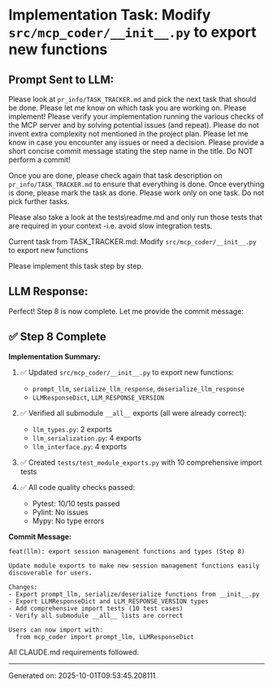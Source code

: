 # Implementation Task: Modify `src/mcp_coder/__init__.py` to export new functions

## Prompt Sent to LLM:
Please look at `pr_info/TASK_TRACKER.md` and pick the next task that should be done.
Please let me know on which task you are working on.
Please implement!
Please verify your implementation running the various checks of the MCP server and by solving potential issues (and repeat).
Please do not invent extra complexity not mentioned in the project plan.
Please let me know in case you encounter any issues or need a decision.
Please provide a short concise commit message stating the step name in the title. Do NOT perform a commit!

Once you are done, please check again that task description on `pr_info/TASK_TRACKER.md` to ensure that everything is done.
Once everything is done, please mark the task as done.
Please work only on one task. Do not pick further tasks.

Please also take a look at the tests\readme.md and only run those tests that are required in your context -i.e. avoid slow integration tests.

Current task from TASK_TRACKER.md: Modify `src/mcp_coder/__init__.py` to export new functions

Please implement this task step by step.

## LLM Response:
Perfect! Step 8 is now complete. Let me provide the commit message:

## ✅ Step 8 Complete

**Implementation Summary:**

1. ✅ Updated `src/mcp_coder/__init__.py` to export new functions:
   - `prompt_llm`, `serialize_llm_response`, `deserialize_llm_response`
   - `LLMResponseDict`, `LLM_RESPONSE_VERSION`

2. ✅ Verified all submodule `__all__` exports (all were already correct):
   - `llm_types.py`: 2 exports
   - `llm_serialization.py`: 4 exports  
   - `llm_interface.py`: 4 exports

3. ✅ Created `tests/test_module_exports.py` with 10 comprehensive import tests

4. ✅ All code quality checks passed:
   - Pytest: 10/10 tests passed
   - Pylint: No issues
   - Mypy: No type errors

**Commit Message:**

```
feat(llm): export session management functions and types (Step 8)

Update module exports to make new session management functions easily 
discoverable for users.

Changes:
- Export prompt_llm, serialize/deserialize functions from __init__.py
- Export LLMResponseDict and LLM_RESPONSE_VERSION types
- Add comprehensive import tests (10 test cases)
- Verify all submodule __all__ lists are correct

Users can now import with:
  from mcp_coder import prompt_llm, LLMResponseDict
```

All CLAUDE.md requirements followed.

---
Generated on: 2025-10-01T09:53:45.208111